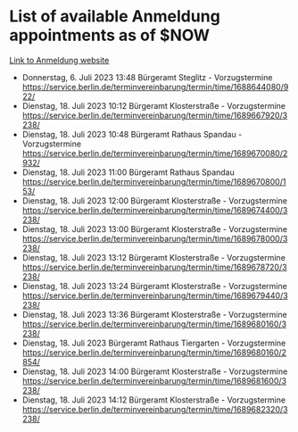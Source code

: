 # List of available Anmeldung appointments as of $NOW
[Link to Anmeldung website](https://service.berlin.de/terminvereinbarung/termin/tag.php?termin=1&anliegen[]=120686&dienstleisterlist=122210,122217,327316,122219,327312,122227,327314,122231,327346,122243,327348,122254,122252,329742,122260,329745,122262,329748,122271,327278,122273,327274,122277,327276,330436,122280,327294,122282,327290,122284,327292,122291,327270,122285,327266,122286,327264,122296,327268,150230,329760,122297,327286,122294,327284,122312,329763,122314,329775,122304,327330,122311,327334,122309,327332,317869,122281,327352,122279,329772,122283,122276,327324,122274,327326,122267,329766,122246,327318,122251,327320,122257,327322,122208,327298,122226,327300&herkunft=http%3A%2F%2Fservice.berlin.de%2Fdienstleistung%2F120686%2F)
- Donnerstag, 6. Juli 2023 13:48 Bürgeramt Steglitz - Vorzugstermine https://service.berlin.de/terminvereinbarung/termin/time/1688644080/922/
- Dienstag, 18. Juli 2023 10:12 Bürgeramt Klosterstraße - Vorzugstermine https://service.berlin.de/terminvereinbarung/termin/time/1689667920/3238/
- Dienstag, 18. Juli 2023 10:48 Bürgeramt Rathaus Spandau - Vorzugstermine https://service.berlin.de/terminvereinbarung/termin/time/1689670080/2932/
- Dienstag, 18. Juli 2023 11:00 Bürgeramt Rathaus Spandau https://service.berlin.de/terminvereinbarung/termin/time/1689670800/153/
- Dienstag, 18. Juli 2023 12:00 Bürgeramt Klosterstraße - Vorzugstermine https://service.berlin.de/terminvereinbarung/termin/time/1689674400/3238/
- Dienstag, 18. Juli 2023 13:00 Bürgeramt Klosterstraße - Vorzugstermine https://service.berlin.de/terminvereinbarung/termin/time/1689678000/3238/
- Dienstag, 18. Juli 2023 13:12 Bürgeramt Klosterstraße - Vorzugstermine https://service.berlin.de/terminvereinbarung/termin/time/1689678720/3238/
- Dienstag, 18. Juli 2023 13:24 Bürgeramt Klosterstraße - Vorzugstermine https://service.berlin.de/terminvereinbarung/termin/time/1689679440/3238/
- Dienstag, 18. Juli 2023 13:36 Bürgeramt Klosterstraße - Vorzugstermine https://service.berlin.de/terminvereinbarung/termin/time/1689680160/3238/
- Dienstag, 18. Juli 2023  Bürgeramt Rathaus Tiergarten - Vorzugstermine https://service.berlin.de/terminvereinbarung/termin/time/1689680160/2854/
- Dienstag, 18. Juli 2023 14:00 Bürgeramt Klosterstraße - Vorzugstermine https://service.berlin.de/terminvereinbarung/termin/time/1689681600/3238/
- Dienstag, 18. Juli 2023 14:12 Bürgeramt Klosterstraße - Vorzugstermine https://service.berlin.de/terminvereinbarung/termin/time/1689682320/3238/
